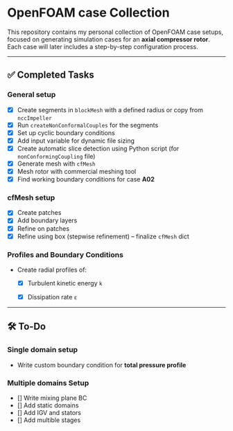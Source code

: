 # OpenFOAM case Collection

This repository contains my personal collection of OpenFOAM case setups, focused on generating simulation cases for an **axial compressor rotor**.  
Each case will later includes a step-by-step configuration process.

---

## ✅ Completed Tasks

### General setup
- [x] Create segments in `blockMesh` with a defined radius or copy from `nccImpeller`
- [x] Run `createNonConformalCouples` for the segments
- [x] Set up cyclic boundary conditions
- [x] Add input variable for dynamic file sizing
- [x] Create automatic slice detection using Python script (for `nonConformingCoupling` file)
- [x] Generate mesh with `cfMesh`
- [x] Mesh rotor with commercial meshing tool
- [x] Find working boundary conditions for case **A02**

### cfMesh setup
- [x] Create patches  
- [x] Add boundary layers  
- [x] Refine on patches  
- [x] Refine using box (stepwise refinement) – finalize `cfMesh` dict

### Profiles and Boundary Conditions
- Create radial profiles of:
  - [x] Turbulent kinetic energy `k`  
  - [x] Dissipation rate `ε`  


---

## 🛠️ To-Do

### Single domain setup
- Write custom boundary condition for **total pressure profile**

### Multiple domains Setup
- [] Write mixing plane BC
- [] Add static domains
- [] Add IGV and stators
- [] Add multible stages 


